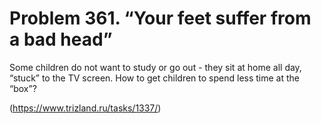 # Problem 361. “Your feet suffer from a bad head”

Some children do not want to study or go out - they sit at home all day, “stuck” to the TV screen. How to get children to spend less time at the “box”?

(https://www.trizland.ru/tasks/1337/)